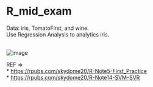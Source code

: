 # R_mid_exam

Data: iris, TomatoFirst, and wine. <br>
Use Regression Analysis to analytics iris. <br>
<br>

![image](https://user-images.githubusercontent.com/75458848/166405492-6c43afce-afd0-4100-a0d9-c14bfa4a9d72.png)

REF => <br>
    * https://rpubs.com/skydome20/R-Note5-First_Practice <br>
    * https://rpubs.com/skydome20/R-Note14-SVM-SVR
